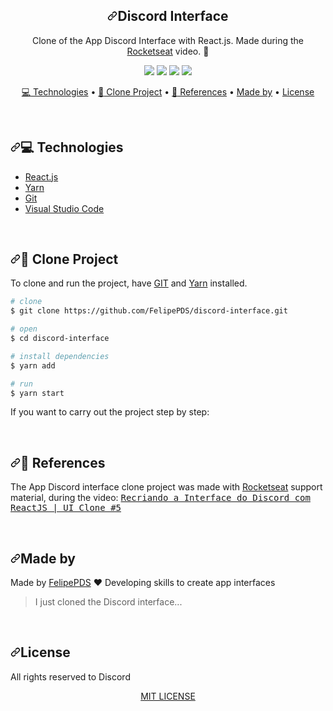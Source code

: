<div id="readme" class="Box-body readme blob js-code-block-container p-5 p-xl-6 gist-border-0">
    <article class="markdown-body entry-content container-lg" itemprop="text"><h1></h1><h1 align="center"><a id="user-content-discord-interface" class="anchor" aria-hidden="true" href="#discord-interface"><svg class="octicon octicon-link" viewBox="0 0 16 16" version="1.1" width="16" height="16" aria-hidden="true"><path fill-rule="evenodd" d="M7.775 3.275a.75.75 0 001.06 1.06l1.25-1.25a2 2 0 112.83 2.83l-2.5 2.5a2 2 0 01-2.83 0 .75.75 0 00-1.06 1.06 3.5 3.5 0 004.95 0l2.5-2.5a3.5 3.5 0 00-4.95-4.95l-1.25 1.25zm-4.69 9.64a2 2 0 010-2.83l2.5-2.5a2 2 0 012.83 0 .75.75 0 001.06-1.06 3.5 3.5 0 00-4.95 0l-2.5 2.5a3.5 3.5 0 004.95 4.95l1.25-1.25a.75.75 0 00-1.06-1.06l-1.25 1.25a2 2 0 01-2.83 0z"></path></svg></a>Discord Interface</h1>
<p align="center">Clone of the App Discord Interface with React.js. Made during the <a href="https://www.youtube.com/watch?v=x4FdZd2-_uU&amp;list=PLAW7Bip9qIeZasMZMfoGPM5iJbZDvg_BT&amp;index=6&amp;t=75s" rel="nofollow">Rocketseat</a> video. <g-emoji class="g-emoji" alias="rocket" fallback-src="https://github.githubassets.com/images/icons/emoji/unicode/1f680.png">🚀</g-emoji></p>

<p align="center">
  <a href="https://github.com/FelipePDS/discord-interface/blob/master/LICENSE"><img src="https://camo.githubusercontent.com/e5e651f77c73c04dbce7b54fc437cf5e945af7a5c3928938109bd4aa9cb75a44/68747470733a2f2f696d672e736869656c64732e696f2f6769746875622f6c6963656e73652f46656c6970655044532f646973636f72642d696e746572666163653f7374796c653d666f722d7468652d6261646765" data-canonical-src="https://img.shields.io/github/license/FelipePDS/discord-interface?style=for-the-badge" style="max-width:100%;"></a> 
  <a target="_blank" rel="noopener noreferrer" href="https://camo.githubusercontent.com/d0646e939db0620989bbe8de6a365c6309f9e1fbec3c9da51173cabb85ff8121/68747470733a2f2f696d672e736869656c64732e696f2f6769746875622f7265706f2d73697a652f46656c6970655044532f646973636f72642d696e746572666163653f7374796c653d666f722d7468652d6261646765"><img src="https://camo.githubusercontent.com/d0646e939db0620989bbe8de6a365c6309f9e1fbec3c9da51173cabb85ff8121/68747470733a2f2f696d672e736869656c64732e696f2f6769746875622f7265706f2d73697a652f46656c6970655044532f646973636f72642d696e746572666163653f7374796c653d666f722d7468652d6261646765" data-canonical-src="https://img.shields.io/github/repo-size/FelipePDS/discord-interface?style=for-the-badge" style="max-width:100%;"></a>
  <a target="_blank" rel="noopener noreferrer" href="https://camo.githubusercontent.com/84a6eafc9ab2c0f921153ae73b3e2f34043f7fd229d387b991a24aff16873092/68747470733a2f2f696d672e736869656c64732e696f2f7374617469632f76313f6c6162656c3d6e706d266d6573736167653d76362e31342e3426636f6c6f723d434233383337267374796c653d666f722d7468652d6261646765266c6f676f3d6e706d266c6f676f436f6c6f723d7768697465"><img src="https://camo.githubusercontent.com/84a6eafc9ab2c0f921153ae73b3e2f34043f7fd229d387b991a24aff16873092/68747470733a2f2f696d672e736869656c64732e696f2f7374617469632f76313f6c6162656c3d6e706d266d6573736167653d76362e31342e3426636f6c6f723d434233383337267374796c653d666f722d7468652d6261646765266c6f676f3d6e706d266c6f676f436f6c6f723d7768697465" data-canonical-src="https://img.shields.io/static/v1?label=npm&amp;message=v6.14.4&amp;color=CB3837&amp;style=for-the-badge&amp;logo=npm&amp;logoColor=white" style="max-width:100%;"></a> 
  <a target="_blank" rel="noopener noreferrer" href="https://camo.githubusercontent.com/528721cb6ad8e727b6b42c6d73759b0eb14aef93283f1d015094c148c8e4e2d9/68747470733a2f2f696d672e736869656c64732e696f2f7374617469632f76313f6c6162656c3d7961726e266d6573736167653d76312e32322e3526636f6c6f723d324338454242267374796c653d666f722d7468652d6261646765266c6f676f3d7961726e266c6f676f436f6c6f723d7768697465"><img src="https://camo.githubusercontent.com/528721cb6ad8e727b6b42c6d73759b0eb14aef93283f1d015094c148c8e4e2d9/68747470733a2f2f696d672e736869656c64732e696f2f7374617469632f76313f6c6162656c3d7961726e266d6573736167653d76312e32322e3526636f6c6f723d324338454242267374796c653d666f722d7468652d6261646765266c6f676f3d7961726e266c6f676f436f6c6f723d7768697465" data-canonical-src="https://img.shields.io/static/v1?label=yarn&amp;message=v1.22.5&amp;color=2C8EBB&amp;style=for-the-badge&amp;logo=yarn&amp;logoColor=white" style="max-width:100%;"></a>
</p>
<p align="center">
  <a href="#technologies"><g-emoji class="g-emoji" alias="computer" fallback-src="https://github.githubassets.com/images/icons/emoji/unicode/1f4bb.png">💻</g-emoji> Technologies</a> • 
  <a href="#clone-project"><g-emoji class="g-emoji" alias="open_file_folder" fallback-src="https://github.githubassets.com/images/icons/emoji/unicode/1f4c2.png">📂</g-emoji> Clone Project</a> • 
  <a href="#references"><g-emoji class="g-emoji" alias="pushpin" fallback-src="https://github.githubassets.com/images/icons/emoji/unicode/1f4cc.png">📌</g-emoji> References</a> • 
  <a href="#made-by">Made by</a> • 
  <a href="#license">License</a>
</p>
<br>
<h2 id="user-content-technologies"><a id="user-content-computer-technologies" class="anchor" aria-hidden="true" href="#computer-technologies"><svg class="octicon octicon-link" viewBox="0 0 16 16" version="1.1" width="16" height="16" aria-hidden="true"><path fill-rule="evenodd" d="M7.775 3.275a.75.75 0 001.06 1.06l1.25-1.25a2 2 0 112.83 2.83l-2.5 2.5a2 2 0 01-2.83 0 .75.75 0 00-1.06 1.06 3.5 3.5 0 004.95 0l2.5-2.5a3.5 3.5 0 00-4.95-4.95l-1.25 1.25zm-4.69 9.64a2 2 0 010-2.83l2.5-2.5a2 2 0 012.83 0 .75.75 0 001.06-1.06 3.5 3.5 0 00-4.95 0l-2.5 2.5a3.5 3.5 0 004.95 4.95l1.25-1.25a.75.75 0 00-1.06-1.06l-1.25 1.25a2 2 0 01-2.83 0z"></path></svg></a><g-emoji class="g-emoji" alias="computer" fallback-src="https://github.githubassets.com/images/icons/emoji/unicode/1f4bb.png">💻</g-emoji> Technologies</h2>
<ul>
  <li><a href="https://pt-br.reactjs.org/" rel="nofollow">React.js</a></li>
  <li><a href="https://yarnpkg.com/" rel="nofollow">Yarn</a></li>
  <li><a href="https://git-scm.com/" rel="nofollow">Git</a></li>
  <li><a href="https://code.visualstudio.com/" rel="nofollow">Visual Studio Code</a></li>
</ul>
<br>
<h2 id="user-content-clone-project"><a id="user-content-open_file_folder-clone-project" class="anchor" aria-hidden="true" href="#open_file_folder-clone-project"><svg class="octicon octicon-link" viewBox="0 0 16 16" version="1.1" width="16" height="16" aria-hidden="true"><path fill-rule="evenodd" d="M7.775 3.275a.75.75 0 001.06 1.06l1.25-1.25a2 2 0 112.83 2.83l-2.5 2.5a2 2 0 01-2.83 0 .75.75 0 00-1.06 1.06 3.5 3.5 0 004.95 0l2.5-2.5a3.5 3.5 0 00-4.95-4.95l-1.25 1.25zm-4.69 9.64a2 2 0 010-2.83l2.5-2.5a2 2 0 012.83 0 .75.75 0 001.06-1.06 3.5 3.5 0 00-4.95 0l-2.5 2.5a3.5 3.5 0 004.95 4.95l1.25-1.25a.75.75 0 00-1.06-1.06l-1.25 1.25a2 2 0 01-2.83 0z"></path></svg></a><g-emoji class="g-emoji" alias="open_file_folder" fallback-src="https://github.githubassets.com/images/icons/emoji/unicode/1f4c2.png">📂</g-emoji> Clone Project</h2>
<p>To clone and run the project, have <a href="https://git-scm.com/" rel="nofollow">GIT</a> and <a href="https://yarnpkg.com/" rel="nofollow">Yarn</a> installed.</p>

```bash
# clone
$ git clone https://github.com/FelipePDS/discord-interface.git

# open
$ cd discord-interface

# install dependencies
$ yarn add

# run
$ yarn start
```

<p>If you want to carry out the project step by step:</p>
<br>
<h2 id="user-content-references"><a id="user-content-pushpin-references" class="anchor" aria-hidden="true" href="#pushpin-references"><svg class="octicon octicon-link" viewBox="0 0 16 16" version="1.1" width="16" height="16" aria-hidden="true"><path fill-rule="evenodd" d="M7.775 3.275a.75.75 0 001.06 1.06l1.25-1.25a2 2 0 112.83 2.83l-2.5 2.5a2 2 0 01-2.83 0 .75.75 0 00-1.06 1.06 3.5 3.5 0 004.95 0l2.5-2.5a3.5 3.5 0 00-4.95-4.95l-1.25 1.25zm-4.69 9.64a2 2 0 010-2.83l2.5-2.5a2 2 0 012.83 0 .75.75 0 001.06-1.06 3.5 3.5 0 00-4.95 0l-2.5 2.5a3.5 3.5 0 004.95 4.95l1.25-1.25a.75.75 0 00-1.06-1.06l-1.25 1.25a2 2 0 01-2.83 0z"></path></svg></a><g-emoji class="g-emoji" alias="pushpin" fallback-src="https://github.githubassets.com/images/icons/emoji/unicode/1f4cc.png">📌</g-emoji> References</h2>
<p>The App Discord interface clone project was made with <a href="https://rocketseat.com.br/" rel="nofollow">Rocketseat</a> support material, during the video: <kbd><a href="https://youtu.be/x4FdZd2-_uU?list=PLAW7Bip9qIeZasMZMfoGPM5iJbZDvg_BT" rel="nofollow">Recriando a Interface do Discord com ReactJS | UI Clone #5</a></kbd></p>
<br>
<h2 id="user-content-made-by"><a id="user-content-made-by" class="anchor" aria-hidden="true" href="#made-by"><svg class="octicon octicon-link" viewBox="0 0 16 16" version="1.1" width="16" height="16" aria-hidden="true"><path fill-rule="evenodd" d="M7.775 3.275a.75.75 0 001.06 1.06l1.25-1.25a2 2 0 112.83 2.83l-2.5 2.5a2 2 0 01-2.83 0 .75.75 0 00-1.06 1.06 3.5 3.5 0 004.95 0l2.5-2.5a3.5 3.5 0 00-4.95-4.95l-1.25 1.25zm-4.69 9.64a2 2 0 010-2.83l2.5-2.5a2 2 0 012.83 0 .75.75 0 001.06-1.06 3.5 3.5 0 00-4.95 0l-2.5 2.5a3.5 3.5 0 004.95 4.95l1.25-1.25a.75.75 0 00-1.06-1.06l-1.25 1.25a2 2 0 01-2.83 0z"></path></svg></a>Made by</h2>
<p>Made by <a href="https://felipepds.github.io/" rel="nofollow">FelipePDS</a> <g-emoji class="g-emoji" alias="heart" fallback-src="https://github.githubassets.com/images/icons/emoji/unicode/2764.png">❤️</g-emoji> Developing skills to create app interfaces</p>
<blockquote>I just cloned the Discord interface...</blockquote>
<br>
<h2 id="user-content-license"><a id="user-content-license" class="anchor" aria-hidden="true" href="#license"><svg class="octicon octicon-link" viewBox="0 0 16 16" version="1.1" width="16" height="16" aria-hidden="true"><path fill-rule="evenodd" d="M7.775 3.275a.75.75 0 001.06 1.06l1.25-1.25a2 2 0 112.83 2.83l-2.5 2.5a2 2 0 01-2.83 0 .75.75 0 00-1.06 1.06 3.5 3.5 0 004.95 0l2.5-2.5a3.5 3.5 0 00-4.95-4.95l-1.25 1.25zm-4.69 9.64a2 2 0 010-2.83l2.5-2.5a2 2 0 012.83 0 .75.75 0 001.06-1.06 3.5 3.5 0 00-4.95 0l-2.5 2.5a3.5 3.5 0 004.95 4.95l1.25-1.25a.75.75 0 00-1.06-1.06l-1.25 1.25a2 2 0 01-2.83 0z"></path></svg></a>License</h2>
<p>All rights reserved to Discord</p>
<p align="center"><a href="https://github.com/FelipePDS/discord-interface/blob/main/LICENSE">MIT LICENSE</a></p>
</article>
  </div>
